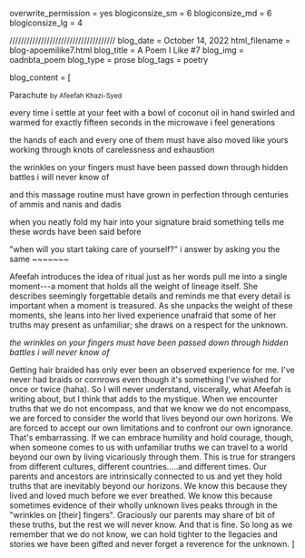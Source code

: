 overwrite_permission = yes
blogiconsize_sm = 6
blogiconsize_md = 6
blogiconsize_lg = 4

///////////////////////////////////// 
blog_date = October 14, 2022
html_filename = blog-apoemilike7.html
blog_title = A Poem I Like #7
blog_img = oadnbta_poem
blog_type = prose
blog_tags = poetry

blog_content = \[

Parachute  <small>by Afeefah Khazi-Syed</small>

every time i settle at your feet with a bowl of coconut oil in hand
swirled and warmed for exactly fifteen seconds in the microwave i feel
generations

the hands of each and every one of them must have also moved like yours
working through knots of carelessness and exhaustion

the wrinkles on your fingers must have been passed down through hidden
battles i will never know of

and this massage routine must have grown in perfection through centuries
of ammis and nanis and dadis

when you neatly fold my hair into your signature braid something tells
me these words have been said before

"when will you start taking care of yourself?" i answer by asking you
the same 
\~\~\~\~\~\~\~

Afeefah introduces the idea of ritual just as her words pull me into a
single moment---a moment that holds all the weight of lineage itself.
She describes seemingly forgettable details and reminds me that every
detail is important when a moment is treasured. As she unpacks the
weight of these moments, she leans into her lived experience unafraid
that some of her truths may present as unfamiliar; she draws on a
respect for the unknown.

<em>the wrinkles on your fingers must have been passed down
through hidden battles i will never know of</em>

Getting hair braided has only ever been an observed experience for me.
I've never had braids or cornrows even though it's something I've wished for
once or twice (haha). So I will never understand, viscerally, what
Afeefah is writing about, but I think that adds to the mystique. When we
encounter truths that we do not encompass, and that we know we do not
encompass, we are forced to consider the world that lives beyond our own
horizons. We are forced to accept our own limitations and to confront
our own ignorance. That's embarrassing. If we can embrace humility and
hold courage, though, when someone comes to us with unfamiliar truths we
can travel to a world beyond our own by living vicariously through them.
This is true for strangers from different cultures, different
countries.....and different times. Our parents and ancestors are
intrinsically connected to us and yet they hold truths that are
inevitably beyond our horizons. We know this because they lived and
loved much before we ever breathed. We know this because sometimes
evidence of their wholly unknown lives peaks through in the "wrinkles on
\[their\] fingers". Graciously our parents may share of bit of these
truths, but the rest we will never know. And that is fine. So long as we
remember that we do not know, we can hold tighter to the llegacies and
stories we have been gifted and never forget a reverence for the
unknown. \]
